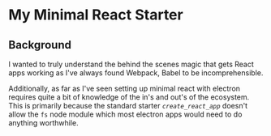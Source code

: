 # My Minimal React Starter

## Background
I wanted to truly understand the behind the scenes magic that gets React apps working as I've always found Webpack, Babel to be incomprehensible. 

Additionally, as far as I've seen setting up minimal react with electron requires quite a bit of knowledge of the in's and out's of the ecosystem. This is primarily because the standard starter _`create_react_app`_ doesn't allow the `fs` node module which most electron apps would need to do anything worthwhile.
 